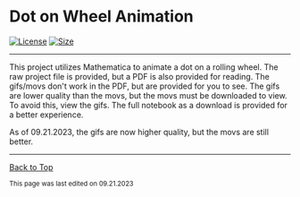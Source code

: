 # Dot on Wheel Animation

[![License](https://img.shields.io/github/license/RandomKiddo/DotOnWheelAnimation)](https://mit-license.org/)
[![Size](https://img.shields.io/github/languages/code-size/RandomKiddo/DotOnWheelAnimation)](https://github.com/RandomKiddo/DotOnWheelAnimation/blob/master/DotOnWheelAnimationPDF.pdf)

___

This project utilizes Mathematica to animate a dot on a rolling wheel. The raw project file is provided, but a PDF is also provided for reading. The gifs/movs don't work in the PDF, but are provided for you to see. The gifs are lower quality than the movs, but the movs must be downloaded to view. To avoid this, view the gifs. The full notebook as a download is provided for a better experience.

As of 09.21.2023, the gifs are now higher quality, but the movs are still better.

___

[Back to Top](#dot-on-wheel-animation)

<sub>This page was last edited on 09.21.2023</sub>